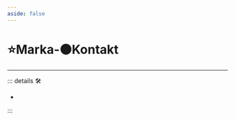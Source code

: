 ```yaml
---
aside: false
---
```

# ⭐<labor>Marka</labor>-🟠<motor>Kontakt</motor>

---

<!-- =================================================== -->
<!-- =================================================== -->
<!-- =================================================== -->
<!-- =================================================== -->
<!-- =================================================== -->
::: details 🛠

-

:::
